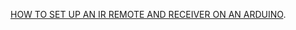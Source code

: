 [HOW TO SET UP AN IR REMOTE AND RECEIVER ON AN ARDUINO](https://www.circuitbasics.com/arduino-ir-remote-receiver-tutorial/).
